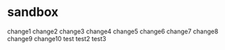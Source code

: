 # sandbox

change1
change2
change3
change4
change5
change6
change7
change8
change9
change10
test
test2
test3
